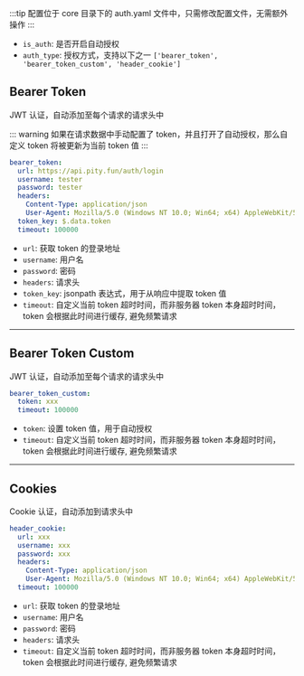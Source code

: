 :::tip
配置位于 core 目录下的 auth.yaml 文件中，只需修改配置文件，无需额外操作
:::

- `is_auth`: 是否开启自动授权
- `auth_type`: 授权方式，支持以下之一 `['bearer_token', 'bearer_token_custom', 'header_cookie']`

## Bearer Token

JWT 认证，自动添加至每个请求的请求头中

::: warning
如果在请求数据中手动配置了 token，并且打开了自动授权，那么自定义 token 将被更新为当前 token 值
:::

```yaml
bearer_token:
  url: https://api.pity.fun/auth/login
  username: tester
  password: tester
  headers:
    Content-Type: application/json
    User-Agent: Mozilla/5.0 (Windows NT 10.0; Win64; x64) AppleWebKit/537.36 (KHTML, like Gecko) Chrome/110.0.0.0 Safari/537.36
  token_key: $.data.token
  timeout: 100000
```

- `url`: 获取 token 的登录地址
- `username`: 用户名
- `password`: 密码
- `headers`: 请求头
- `token_key`: jsonpath 表达式，用于从响应中提取 token 值
- `timeout`: 自定义当前 token 超时时间，而非服务器 token 本身超时时间，token 会根据此时间进行缓存, 避免频繁请求

---

## Bearer Token Custom

JWT 认证，自动添加至每个请求的请求头中

```yaml
bearer_token_custom:
  token: xxx
  timeout: 100000
```

- `token`: 设置 token 值，用于自动授权
- `timeout`: 自定义当前 token 超时时间，而非服务器 token 本身超时时间，token 会根据此时间进行缓存, 避免频繁请求

---

## Cookies

Cookie 认证，自动添加到请求头中

```yaml
header_cookie:
  url: xxx
  username: xxx
  password: xxx
  headers:
    Content-Type: application/json
    User-Agent: Mozilla/5.0 (Windows NT 10.0; Win64; x64) AppleWebKit/537.36 (KHTML, like Gecko) Chrome/110.0.0.0 Safari/537.36
  timeout: 100000
```

- `url`: 获取 token 的登录地址
- `username`: 用户名
- `password`: 密码
- `headers`: 请求头
- `timeout`: 自定义当前 token 超时时间，而非服务器 token 本身超时时间，token 会根据此时间进行缓存, 避免频繁请求

